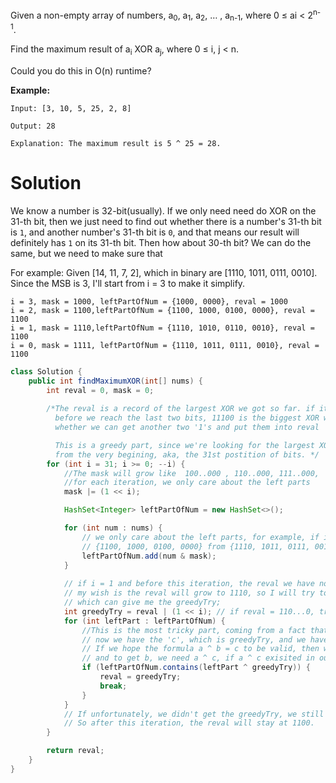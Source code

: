 Given a non-empty array of numbers, a<sub>0</sub>, a<sub>1</sub>, a<sub>2</sub>, … , a<sub>n-1</sub>, where 0 ≤ ai < 2<sup>n-1</sup>.

Find the maximum result of a<sub>i</sub> XOR a<sub>j</sub>, where 0 ≤ i, j < n.

Could you do this in O(n) runtime?

__Example:__

```
Input: [3, 10, 5, 25, 2, 8]

Output: 28

Explanation: The maximum result is 5 ^ 25 = 28.
```

# Solution

We know a number is 32-bit(usually). If we only need need do XOR on the 31-th bit, then we just need to find out whether there is a number's 31-th bit is `1`, and another number's 31-th bit is `0`, and that means our result will definitely has `1` on its 31-th bit. Then how about 30-th bit? We can do the same, but we need to make sure that 

For example: Given [14, 11, 7, 2], which in binary are [1110, 1011, 0111, 0010].
Since the MSB is 3, I'll start from i = 3 to make it simplify.

```
i = 3, mask = 1000, leftPartOfNum = {1000, 0000}, reval = 1000
i = 2, mask = 1100,leftPartOfNum = {1100, 1000, 0100, 0000}, reval = 1100
i = 1, mask = 1110,leftPartOfNum = {1110, 1010, 0110, 0010}, reval = 1100
i = 0, mask = 1111, leftPartOfNum = {1110, 1011, 0111, 0010}, reval = 1100
```


```java
class Solution {
    public int findMaximumXOR(int[] nums) {
        int reval = 0, mask = 0;
        
        /*The reval is a record of the largest XOR we got so far. if it's 11100 at i = 2, it means 
          before we reach the last two bits, 11100 is the biggest XOR we have, and we're going to explore
          whether we can get another two '1's and put them into reval

          This is a greedy part, since we're looking for the largest XOR, we start 
          from the very begining, aka, the 31st postition of bits. */
        for (int i = 31; i >= 0; --i) {
            //The mask will grow like  100..000 , 110..000, 111..000,  then 1111...111
            //for each iteration, we only care about the left parts
            mask |= (1 << i);

            HashSet<Integer> leftPartOfNum = new HashSet<>();

            for (int num : nums) {
                // we only care about the left parts, for example, if i = 2, then we have
                // {1100, 1000, 0100, 0000} from {1110, 1011, 0111, 0010}
                leftPartOfNum.add(num & mask);
            }
            
            // if i = 1 and before this iteration, the reval we have now is 1100, 
            // my wish is the reval will grow to 1110, so I will try to find a candidate
            // which can give me the greedyTry;
            int greedyTry = reval | (1 << i); // if reval = 110...0, try to make it 1110...0
            for (int leftPart : leftPartOfNum) {
                //This is the most tricky part, coming from a fact that if a ^ b = c, then a ^ c = b;
                // now we have the 'c', which is greedyTry, and we have the 'a', which is leftPart
                // If we hope the formula a ^ b = c to be valid, then we need the b, 
                // and to get b, we need a ^ c, if a ^ c exisited in our set, then we're good to go
                if (leftPartOfNum.contains(leftPart ^ greedyTry)) {
                    reval = greedyTry;
                    break;
                }
            }
            // If unfortunately, we didn't get the greedyTry, we still have our reval, 
            // So after this iteration, the reval will stay at 1100.
        }

        return reval;
    }
}
```
